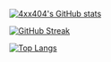 [![4xx404's GitHub stats](https://github-readme-stats.vercel.app/api?username=4xx404&hide=rank)](https://github.com/anuraghazra/github-readme-stats)

[![GitHub Streak](http://github-readme-streak-stats.herokuapp.com?user=4xx404&theme=dark&background=000000)](https://git.io/streak-stats)

[![Top Langs](https://github-readme-stats.vercel.app/api/top-langs/?username=4xx404&layout=compact&theme=vision-friendly-dark)](https://github.com/anuraghazra/github-readme-stats)
